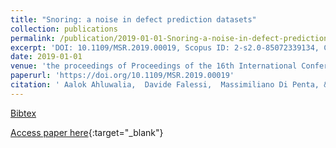 ```yaml
---
title: "Snoring: a noise in defect prediction datasets"
collection: publications
permalink: /publication/2019-01-01-Snoring-a-noise-in-defect-prediction-datasets
excerpt: 'DOI: 10.1109/MSR.2019.00019, Scopus ID: 2-s2.0-85072339134, Cited by: 0'
date: 2019-01-01
venue: 'the proceedings of Proceedings of the 16th International Conference on Mining Software Repositories, MSR 2019, 26-27 May 2019, Montreal, Canada.'
paperurl: 'https://doi.org/10.1109/MSR.2019.00019'
citation: ' Aalok Ahluwalia,  Davide Falessi,  Massimiliano Di Penta, &quot;Snoring: a noise in defect prediction datasets.&quot; the proceedings of Proceedings of the 16th International Conference on Mining Software Repositories, MSR 2019, 26-27 May 2019, Montreal, Canada., 2019.'
---
```

[Bibtex](https://dblp.org/rec/bib/conf/msr/AhluwaliaFP19)

[Access paper here](https://doi.org/10.1109/MSR.2019.00019){:target="_blank"}
